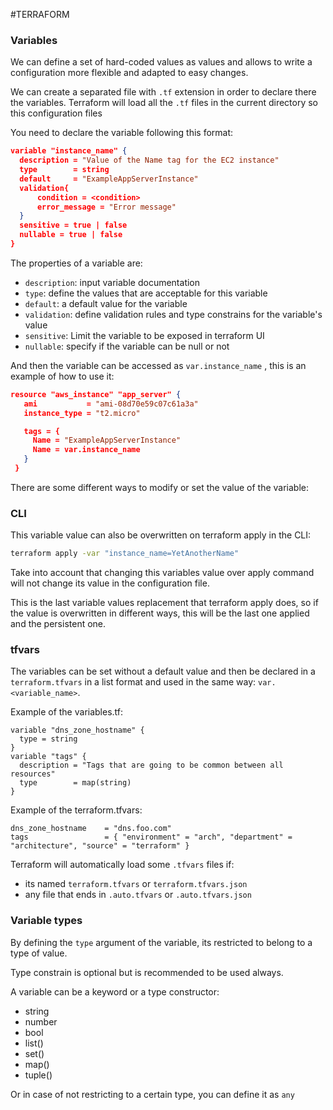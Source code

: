 #TERRAFORM 

### Variables

We can define a set of hard-coded values as values and allows to write a configuration more flexible and adapted to easy changes. 

We can create a separated file with `.tf` extension in order to declare there the variables. Terraform will load all the `.tf` files in the current directory so this configuration files

You need to declare the variable following this format: 

```json
variable "instance_name" {
  description = "Value of the Name tag for the EC2 instance"
  type        = string 
  default     = "ExampleAppServerInstance"
  validation{
	  condition = <condition>
	  error_message = "Error message"
  }
  sensitive = true | false
  nullable = true | false 
}
```

The properties of a variable are: 

* `description`: input variable documentation 
* `type`: define the values that are acceptable for this variable
* `default`: a default value for the variable
* `validation`: define validation rules and type constrains for the variable's value
* `sensitive`: Limit the variable to be exposed in terraform UI
* `nullable`: specify if the variable can be null or not

And then the variable can be accessed as `var.instance_name` , this is an example of how to use it: 

```json
resource "aws_instance" "app_server" {
   ami           = "ami-08d70e59c07c61a3a"
   instance_type = "t2.micro"

   tags = {
     Name = "ExampleAppServerInstance"
     Name = var.instance_name
   }
 }
```

There are some different ways to modify or set the value of the variable: 

### CLI

This variable value can also be overwritten on terraform apply in the CLI: 

```bash
terraform apply -var "instance_name=YetAnotherName"
```

Take into account that changing this variables value over apply command will not change its value in the configuration file. 

This is the last variable values replacement that terraform apply does, so if the value is overwritten in different ways, this will be the last one applied and the persistent one.
### tfvars

The variables can be set without a default value and then be declared in a `terraform.tfvars` in a list format and used in the same way: `var.<variable_name>`. 

Example of the variables.tf: 

```
variable "dns_zone_hostname" {
  type = string
}
variable "tags" {
  description = "Tags that are going to be common between all resources"
  type        = map(string)
}
```

Example of the terraform.tfvars: 

```
dns_zone_hostname    = "dns.foo.com"
tags                 = { "environment" = "arch", "department" = "architecture", "source" = "terraform" }
```

Terraform will automatically load some `.tfvars` files if: 
* its named `terraform.tfvars` or `terraform.tfvars.json`
* any file that ends in `.auto.tfvars` or `.auto.tfvars.json`

### Variable types

By defining the `type` argument of the variable, its restricted to belong to a type of value. 

Type constrain is optional but is recommended to be used always. 

A variable can be a keyword or a type constructor: 

* string
* number
* bool
* list()
* set()
* map() 
* tuple()

Or in case of not restricting to a certain type, you can define it as `any` 